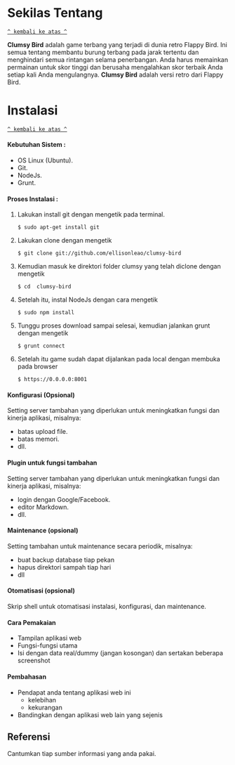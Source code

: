 # Sekilas Tentang
[`^ kembali ke atas ^`](#)

**Clumsy Bird** adalah game terbang yang terjadi di dunia retro Flappy Bird. Ini semua tentang membantu burung terbang pada jarak tertentu dan menghindari semua rintangan selama penerbangan. Anda harus memainkan permainan untuk skor tinggi dan berusaha mengalahkan skor terbaik Anda setiap kali Anda mengulangnya. **Clumsy Bird** adalah versi retro dari Flappy Bird.


# Instalasi
[`^ kembali ke atas ^`](#)

#### Kebutuhan Sistem :
- OS Linux (Ubuntu).
- Git.
- NodeJs.
- Grunt.

#### Proses Instalasi :
1. Lakukan install git dengan mengetik pada terminal.
    ```
    $ sudo apt-get install git
	```
	
2. Lakukan clone dengan mengetik
	```
    $ git clone git://github.com/ellisonleao/clumsy-bird
	```

4. Kemudian masuk ke direktori folder clumsy yang telah diclone dengan mengetik
	```
    $ cd  clumsy-bird
    ```

5. Setelah itu, instal NodeJs dengan cara mengetik
    ```
    $ sudo npm install
    ```
    
6. Tunggu proses download sampai selesai, kemudian jalankan grunt dengan mengetik 
	```
    $ grunt connect
    ```
    
7. 	Setelah itu game sudah dapat dijalankan pada local dengan membuka pada browser
	```
    $ https://0.0.0.0:8001
    ```
    
#### Konfigurasi (Opsional)
Setting server tambahan yang diperlukan untuk meningkatkan fungsi dan kinerja aplikasi, misalnya:
- batas upload file.
- batas memori.
- dll.

#### Plugin untuk fungsi tambahan
Setting server tambahan yang diperlukan untuk meningkatkan fungsi dan kinerja aplikasi, misalnya:
- login dengan Google/Facebook.
- editor Markdown.
- dll.

####  Maintenance (opsional)

Setting tambahan untuk maintenance secara periodik, misalnya:
- buat backup database tiap pekan
- hapus direktori sampah tiap hari
- dll

#### Otomatisasi (opsional)

Skrip shell untuk otomatisasi instalasi, konfigurasi, dan maintenance.


#### Cara Pemakaian

- Tampilan aplikasi web
- Fungsi-fungsi utama
- Isi dengan data real/dummy (jangan kosongan) dan sertakan beberapa screenshot

#### Pembahasan

- Pendapat anda tentang aplikasi web ini
    - kelebihan
    - kekurangan
- Bandingkan dengan aplikasi web lain yang sejenis


## Referensi

Cantumkan tiap sumber informasi yang anda pakai.



